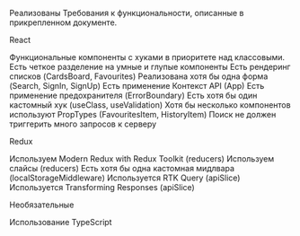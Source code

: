 Реализованы Требования к функциональности, описанные в прикрепленном документе.

React

Функциональные компоненты c хуками в приоритете над классовыми.
Есть четкое разделение на умные и глупые компоненты
Есть рендеринг списков (CardsBoard, Favourites)
Реализована хотя бы одна форма (Search, SignIn, SignUp)
Есть применение Контекст API (App)
Есть применение предохранителя (ErrorBoundary)
Есть хотя бы один кастомный хук (useClass, useValidation)
Хотя бы несколько компонентов используют PropTypes (FavouritesItem, HistoryItem)
Поиск не должен триггерить много запросов к серверу

Redux

Используем Modern Redux with Redux Toolkit (reducers)
Используем слайсы (reducers)
Есть хотя бы одна кастомная мидлвара (localStorageMiddleware)
Используется RTK Query (apiSlice)
Используется Transforming Responses (apiSlice)

Необязательные

Использование TypeScript

